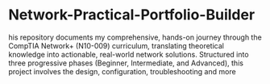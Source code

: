 # Network-Practical-Portfolio-Builder
his repository documents my comprehensive, hands-on journey through the CompTIA Network+ (N10-009) curriculum, translating theoretical knowledge into actionable, real-world network solutions.  Structured into three progressive phases (Beginner, Intermediate, and Advanced), this project involves the design, configuration, troubleshooting and more
